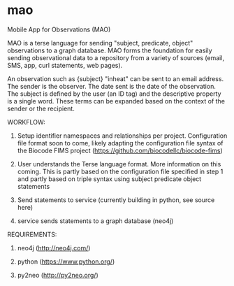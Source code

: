 # mao
Mobile App for Observations (MAO)

MAO is a terse language for sending "subject, predicate, object" observations to a graph database.  MAO forms the foundation for easily sending observational data to a repository from a variety of sources (email, SMS, app, curl statements, web pages).

An observation such as {subject} "inheat" can be sent to an email address.  The sender is the observer.  The date sent is the date of the observation.  The subject is defined by the user (an ID tag) and the descriptive property is a single word.  These terms can be expanded based on the context of the sender or the recipient.

WORKFLOW:

1) Setup identifier namespaces and relationships per project.  Configuration file format soon to come, likely adapting the configuration file syntax of the Biocode FIMS project (https://github.com/biocodellc/biocode-fims)

2) User understands the Terse language format.  More information on this coming.  This is partly based on the configuration file specified in step 1 and partly based on triple syntax using subject predicate object statements

3) Send statements to service (currently building in python, see source here)

4) service sends statements to a graph database (neo4j)

REQUIREMENTS:

1) neo4j (http://neo4j.com/)

2) python (https://www.python.org/)

3) py2neo (http://py2neo.org/)




